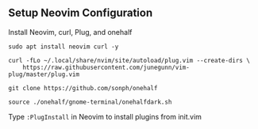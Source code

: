## Setup Neovim Configuration

Install Neovim, curl, Plug, and onehalf
```
sudo apt install neovim curl -y

curl -fLo ~/.local/share/nvim/site/autoload/plug.vim --create-dirs \
    https://raw.githubusercontent.com/junegunn/vim-plug/master/plug.vim
    
git clone https://github.com/sonph/onehalf

source ./onehalf/gnome-terminal/onehalfdark.sh
```

Type `:PlugInstall` in Neovim to install plugins from init.vim
